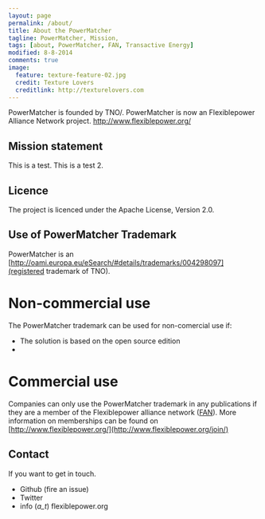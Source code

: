 ```yaml
---
layout: page
permalink: /about/
title: About the PowerMatcher
tagline: PowerMatcher, Mission, 
tags: [about, PowerMatcher, FAN, Transactive Energy]
modified: 8-8-2014
comments: true
image:
  feature: texture-feature-02.jpg
  credit: Texture Lovers
  creditlink: http://texturelovers.com
---
```


PowerMatcher is founded by TNO/. PowerMatcher is now an Flexiblepower Alliance Network project.
http://www.flexiblepower.org/


## Mission statement ##
This is a test. This is a test 2.

## Licence ##
The project is licenced under the Apache License, Version 2.0. 

## Use of PowerMatcher Trademark ##
PowerMatcher is an [http://oami.europa.eu/eSearch/#details/trademarks/004298097](registered trademark of TNO).

# Non-commercial use #
The PowerMatcher trademark can be used for non-comercial use if:
* The solution is based on the open source edition
* 

# Commercial use #
Companies can only use the PowerMatcher trademark in any publications if they are a member of the Flexiblepower alliance network ([FAN](http://www.flexiblepower.org/)).
More information on memberships can be found on [http://www.flexiblepower.org/](http://www.flexiblepower.org/join/)
## Contact ##
If you want to get in touch.
* Github (fire an issue)
* Twitter
* info (_a_t_) flexiblepower.org
